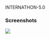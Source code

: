 INTERNATHON-5.0

<h3>Screenshots</h3>
<img src="https://user-images.githubusercontent.com/66404945/140644789-6eff6f2a-2860-44c5-8157-5c5877ec2d5d.png">
